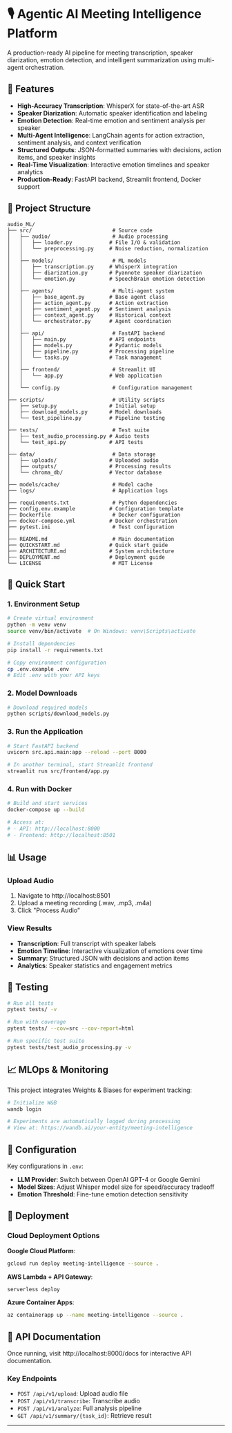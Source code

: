 # 🎙️ Agentic AI Meeting Intelligence Platform

A production-ready AI pipeline for meeting transcription, speaker diarization, emotion detection, and intelligent summarization using multi-agent orchestration.

## 🌟 Features

- **High-Accuracy Transcription**: WhisperX for state-of-the-art ASR
- **Speaker Diarization**: Automatic speaker identification and labeling
- **Emotion Detection**: Real-time emotion and sentiment analysis per speaker
- **Multi-Agent Intelligence**: LangChain agents for action extraction, sentiment analysis, and context verification
- **Structured Outputs**: JSON-formatted summaries with decisions, action items, and speaker insights
- **Real-Time Visualization**: Interactive emotion timelines and speaker analytics
- **Production-Ready**: FastAPI backend, Streamlit frontend, Docker support

## 📁 Project Structure


```
audio_ML/
├── src/                          # Source code
│   ├── audio/                    # Audio processing
│   │   ├── loader.py            # File I/O & validation
│   │   └── preprocessing.py     # Noise reduction, normalization
│   │
│   ├── models/                   # ML models
│   │   ├── transcription.py     # WhisperX integration
│   │   ├── diarization.py       # Pyannote speaker diarization
│   │   └── emotion.py           # SpeechBrain emotion detection
│   │
│   ├── agents/                   # Multi-agent system
│   │   ├── base_agent.py        # Base agent class
│   │   ├── action_agent.py      # Action extraction
│   │   ├── sentiment_agent.py   # Sentiment analysis
│   │   ├── context_agent.py     # Historical context
│   │   └── orchestrator.py      # Agent coordination
│   │
│   ├── api/                      # FastAPI backend
│   │   ├── main.py              # API endpoints
│   │   ├── models.py            # Pydantic models
│   │   ├── pipeline.py          # Processing pipeline
│   │   └── tasks.py             # Task management
│   │
│   ├── frontend/                 # Streamlit UI
│   │   └── app.py               # Web application
│   │
│   └── config.py                 # Configuration management
│
├── scripts/                      # Utility scripts
│   ├── setup.py                 # Initial setup
│   ├── download_models.py       # Model downloads
│   └── test_pipeline.py         # Pipeline testing
│
├── tests/                        # Test suite
│   ├── test_audio_processing.py # Audio tests
│   └── test_api.py              # API tests
│
├── data/                         # Data storage
│   ├── uploads/                 # Uploaded audio
│   ├── outputs/                 # Processing results
│   └── chroma_db/               # Vector database
│
├── models/cache/                 # Model cache
├── logs/                         # Application logs
│
├── requirements.txt              # Python dependencies
├── config.env.example           # Configuration template
├── Dockerfile                    # Docker configuration
├── docker-compose.yml           # Docker orchestration
├── pytest.ini                    # Test configuration
│
├── README.md                     # Main documentation
├── QUICKSTART.md                # Quick start guide
├── ARCHITECTURE.md              # System architecture
├── DEPLOYMENT.md                # Deployment guide
└── LICENSE                       # MIT License

```

## 🚀 Quick Start

### 1. Environment Setup

```bash
# Create virtual environment
python -m venv venv
source venv/bin/activate  # On Windows: venv\Scripts\activate

# Install dependencies
pip install -r requirements.txt

# Copy environment configuration
cp .env.example .env
# Edit .env with your API keys
```

### 2. Model Downloads

```bash
# Download required models
python scripts/download_models.py
```

### 3. Run the Application

```bash
# Start FastAPI backend
uvicorn src.api.main:app --reload --port 8000

# In another terminal, start Streamlit frontend
streamlit run src/frontend/app.py
```

### 4. Run with Docker

```bash
# Build and start services
docker-compose up --build

# Access at:
# - API: http://localhost:8000
# - Frontend: http://localhost:8501
```

## 📊 Usage

### Upload Audio
1. Navigate to http://localhost:8501
2. Upload a meeting recording (.wav, .mp3, .m4a)
3. Click "Process Audio"

### View Results
- **Transcription**: Full transcript with speaker labels
- **Emotion Timeline**: Interactive visualization of emotions over time
- **Summary**: Structured JSON with decisions and action items
- **Analytics**: Speaker statistics and engagement metrics

## 🧪 Testing

```bash
# Run all tests
pytest tests/ -v

# Run with coverage
pytest tests/ --cov=src --cov-report=html

# Run specific test suite
pytest tests/test_audio_processing.py -v
```

## 📈 MLOps & Monitoring

This project integrates Weights & Biases for experiment tracking:

```bash
# Initialize W&B
wandb login

# Experiments are automatically logged during processing
# View at: https://wandb.ai/your-entity/meeting-intelligence
```

## 🔧 Configuration

Key configurations in `.env`:
- **LLM Provider**: Switch between OpenAI GPT-4 or Google Gemini
- **Model Sizes**: Adjust Whisper model size for speed/accuracy tradeoff
- **Emotion Threshold**: Fine-tune emotion detection sensitivity

## 🚢 Deployment

### Cloud Deployment Options

**Google Cloud Platform**:
```bash
gcloud run deploy meeting-intelligence --source .
```

**AWS Lambda + API Gateway**:
```bash
serverless deploy
```

**Azure Container Apps**:
```bash
az containerapp up --name meeting-intelligence --source .
```

## 📝 API Documentation

Once running, visit http://localhost:8000/docs for interactive API documentation.

### Key Endpoints

- `POST /api/v1/upload`: Upload audio file
- `POST /api/v1/transcribe`: Transcribe audio
- `POST /api/v1/analyze`: Full analysis pipeline
- `GET /api/v1/summary/{task_id}`: Retrieve result
  
---



